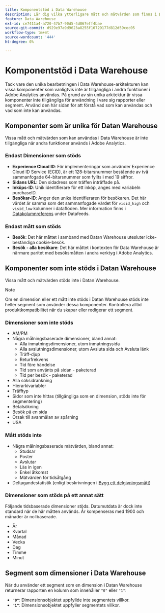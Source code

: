 ```yaml
---
title: Komponentstöd i Data Warehouse
description: Lär dig vilka ytterligare mått och mätvärden som finns i Datan Warehouse och vad som inte stöds.
feature: Data Warehouse
exl-id: ce7411a4-a720-47b7-90d5-4d867eff4bae
source-git-commit: d929e97a9d9623a8255f16729177d812d59cec05
workflow-type: tm+mt
source-wordcount: '444'
ht-degree: 0%

---
```


# Komponentstöd i Data Warehouse

Tack vare den unika bearbetningen i Data Warehouse-arkitekturen kan vissa komponenter som vanligtvis inte är tillgängliga i andra funktioner i Adobe Analytics användas. På grund av sin unika arkitektur är vissa komponenter inte tillgängliga för användning i vare sig rapporter eller segment. Använd den här sidan för att förstå vad som kan användas och vad som inte kan användas.

## Komponenter som är unika för Datan Warehouse

Vissa mått och mätvärden som kan användas i Data Warehouse är inte tillgängliga när andra funktioner används i Adobe Analytics.

### Endast Dimensioner som stöds

* **Experience Cloud ID**: För implementeringar som använder Experience Cloud ID Service (ECID), är ett 128-bitarsnummer bestående av två sammanfogade 64-bitarsnummer som fyllts i med 19 siffror.
* **Sidans URL**: Den sidadress som träffen inträffade på.
* **Inköps-ID**: Unik identifierare för ett inköp, anges med variabeln purchaseID.
* **Besökar-ID**: Anger den unika identifieraren för besökaren. Det här värdet är samma som det sammanfogade värdet för `visid_high` och `visid_low` kolumner i dataflöden. Mer information finns i [Datakolumnreferens](../analytics-data-feed/c-df-contents/datafeeds-reference.md) under Datafeeds.

### Endast mått som stöds

* **Besök**: Det här måttet i samband med Datan Warehouse utesluter icke-beständiga cookie-besök.
* **Besök - alla besökare**: Det här måttet i kontexten för Data Warehouse är närmare paritet med besöksmåtten i andra verktyg i Adobe Analytics.

## Komponenter som inte stöds i Datan Warehouse

Vissa mått och mätvärden stöds inte i Datan Warehouse.

>[!NOTE]
>
>Om en dimension eller ett mått inte stöds i Datan Warehouse stöds inte heller segment som använder dessa komponenter. Kontrollera alltid produktkompatibilitet när du skapar eller redigerar ett segment.

### Dimensioner som inte stöds

* AM/PM
* Några målningsbaserade dimensioner, bland annat:
   * Alla inmatningsdimensioner, utom inmatningssida
   * Alla avslutningsdimensioner, utom Avsluta sida och Avsluta länk
   * Träff-djup
   * Returfrekvens
   * Tid före händelse
   * Tid som använts på sidan - paketerad
   * Tid per besök - paketerad
* Alla söksidrankning
* Hierarkivariabler
* Träfftyp
* Sidor som inte hittas (tillgängliga som en dimension, stöds inte för segmentering)
* Betalsökning
* Besök på en sida
* Orsak till avanmälan av spårning
* USA

### Mått stöds inte

* Några målningsbaserade mätvärden, bland annat:
   * Studsar
   * Poster
   * Avslutar
   * Läs in igen
   * Enkel åtkomst
   * Mätvärden för tidsåtgång
* Deltagandestatistik (enligt beskrivningen i [Bygg ett delgivningsmått](/help/components/c-calcmetrics/c-workflow/cm-workflow/c-build-metrics/participation-metric.md))

### Dimensioner som stöds på ett annat sätt

Följande tidsbaserade dimensioner stöds. Datumutdata är dock inte standard när de här måtten används. År kompenseras med 1900 och månader är nollbaserade.

* År
* Kvartal
* Månad
* Vecka
* Dag
* Timme
* Minut

## Segment som dimensioner i Data Warehouse

När du använder ett segment som en dimension i Datan Warehouse returnerar rapporten en kolumn som innehåller `"0"` eller `"1"`:

* **`"0"`**: Dimensionsobjektet uppfyllde inte segmentets villkor.
* **`"1"`**: Dimensionsobjektet uppfyller segmentets villkor.
